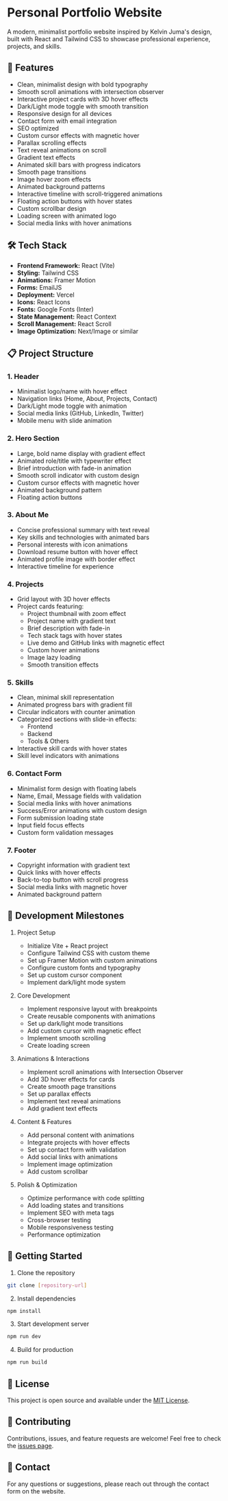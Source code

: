 # Personal Portfolio Website

A modern, minimalist portfolio website inspired by Kelvin Juma's design, built with React and Tailwind CSS to showcase professional experience, projects, and skills.

## 🚀 Features

- Clean, minimalist design with bold typography
- Smooth scroll animations with intersection observer
- Interactive project cards with 3D hover effects
- Dark/Light mode toggle with smooth transition
- Responsive design for all devices
- Contact form with email integration
- SEO optimized
- Custom cursor effects with magnetic hover
- Parallax scrolling effects
- Text reveal animations on scroll
- Gradient text effects
- Animated skill bars with progress indicators
- Smooth page transitions
- Image hover zoom effects
- Animated background patterns
- Interactive timeline with scroll-triggered animations
- Floating action buttons with hover states
- Custom scrollbar design
- Loading screen with animated logo
- Social media links with hover animations

## 🛠️ Tech Stack

- **Frontend Framework:** React (Vite)
- **Styling:** Tailwind CSS
- **Animations:** Framer Motion
- **Forms:** EmailJS
- **Deployment:** Vercel
- **Icons:** React Icons
- **Fonts:** Google Fonts (Inter)
- **State Management:** React Context
- **Scroll Management:** React Scroll
- **Image Optimization:** Next/Image or similar

## 📋 Project Structure

### 1. Header

- Minimalist logo/name with hover effect
- Navigation links (Home, About, Projects, Contact)
- Dark/Light mode toggle with animation
- Social media links (GitHub, LinkedIn, Twitter)
- Mobile menu with slide animation

### 2. Hero Section

- Large, bold name display with gradient effect
- Animated role/title with typewriter effect
- Brief introduction with fade-in animation
- Smooth scroll indicator with custom design
- Custom cursor effects with magnetic hover
- Animated background pattern
- Floating action buttons

### 3. About Me

- Concise professional summary with text reveal
- Key skills and technologies with animated bars
- Personal interests with icon animations
- Download resume button with hover effect
- Animated profile image with border effect
- Interactive timeline for experience

### 4. Projects

- Grid layout with 3D hover effects
- Project cards featuring:
  - Project thumbnail with zoom effect
  - Project name with gradient text
  - Brief description with fade-in
  - Tech stack tags with hover states
  - Live demo and GitHub links with magnetic effect
  - Custom hover animations
  - Image lazy loading
  - Smooth transition effects

### 5. Skills

- Clean, minimal skill representation
- Animated progress bars with gradient fill
- Circular indicators with counter animation
- Categorized sections with slide-in effects:
  - Frontend
  - Backend
  - Tools & Others
- Interactive skill cards with hover states
- Skill level indicators with animations

### 6. Contact Form

- Minimalist form design with floating labels
- Name, Email, Message fields with validation
- Social media links with hover animations
- Success/Error animations with custom design
- Form submission loading state
- Input field focus effects
- Custom form validation messages

### 7. Footer

- Copyright information with gradient text
- Quick links with hover effects
- Back-to-top button with scroll progress
- Social media links with magnetic hover
- Animated background pattern

## 🎯 Development Milestones

1. Project Setup

   - Initialize Vite + React project
   - Configure Tailwind CSS with custom theme
   - Set up Framer Motion with custom animations
   - Configure custom fonts and typography
   - Set up custom cursor component
   - Implement dark/light mode system

2. Core Development

   - Implement responsive layout with breakpoints
   - Create reusable components with animations
   - Set up dark/light mode transitions
   - Add custom cursor with magnetic effect
   - Implement smooth scrolling
   - Create loading screen

3. Animations & Interactions

   - Implement scroll animations with Intersection Observer
   - Add 3D hover effects for cards
   - Create smooth page transitions
   - Set up parallax effects
   - Implement text reveal animations
   - Add gradient text effects

4. Content & Features

   - Add personal content with animations
   - Integrate projects with hover effects
   - Set up contact form with validation
   - Add social links with animations
   - Implement image optimization
   - Add custom scrollbar

5. Polish & Optimization
   - Optimize performance with code splitting
   - Add loading states and transitions
   - Implement SEO with meta tags
   - Cross-browser testing
   - Mobile responsiveness testing
   - Performance optimization

## 🚀 Getting Started

1. Clone the repository

```bash
git clone [repository-url]
```

2. Install dependencies

```bash
npm install
```

3. Start development server

```bash
npm run dev
```

4. Build for production

```bash
npm run build
```

## 📝 License

This project is open source and available under the [MIT License](LICENSE).

## 👥 Contributing

Contributions, issues, and feature requests are welcome! Feel free to check the [issues page](issues).

## 📧 Contact

For any questions or suggestions, please reach out through the contact form on the website.
